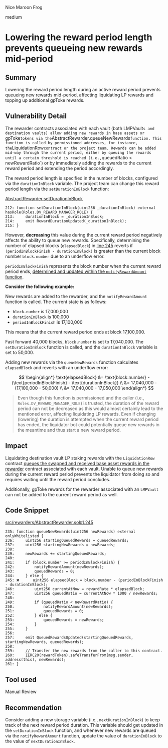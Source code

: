 Nice Maroon Frog

medium

# Lowering the reward period length prevents queueing new rewards mid-period
## Summary

Lowering the reward period length during an active reward period prevents queueing new rewards mid-period, affecting liquidating LP rewards and topping up additional gpToke rewards.

## Vulnerability Detail

The rewarder contracts associated with each vault (both LMPVault`s and destination vaults) allow adding new rewards in base assets or `gpToke` tokens via the `AbstractRewarder.queueNewRewards` function. This function is called by permissioned addresses, for instance, the `LiquidationRow` contract or the project team. Rewards can be added mid-way through the current period, either by queuing the rewards until a certain threshold is reached (i.e., `queuedRatio < newRewardRatio`) or by immediately adding the rewards to the current reward period and extending the period accordingly.

The reward period length is specified in the number of blocks, configured via the `durationInBlock` variable. The project team can change this reward period length via the `setDurationInBlock` function:

[AbstractRewarder.setDurationInBlock](https://github.com/sherlock-audit/2023-06-tokemak/blob/main/v2-core-audit-2023-07-14/src/rewarders/AbstractRewarder.sol#L213)

```solidity
212: function setDurationInBlock(uint256 _durationInBlock) external hasRole(Roles.DV_REWARD_MANAGER_ROLE) {
213:     durationInBlock = _durationInBlock;
214:     emit RewardDurationUpdated(_durationInBlock);
215: }
```

However, **decreasing** this value during the current reward period negatively affects the ability to queue new rewards. Specifically, determining the number of elapsed blocks (`elapsedBlock`) in [line 245](https://github.com/sherlock-audit/2023-06-tokemak/blob/main/v2-core-audit-2023-07-14/src/rewarders/AbstractRewarder.sol#L245) reverts if `(periodInBlockFinish - durationInBlock)` is greater than the current block number `block.number` due to an underflow error.

`periodInBlockFinish` represents the block number when the current reward period ends, [determined and updated within the `notifyRewardAmount` function](https://github.com/sherlock-audit/2023-06-tokemak/blob/main/v2-core-audit-2023-07-14/src/rewarders/AbstractRewarder.sol#L288).

**Consider the following example:**

New rewards are added to the rewarder, and the `notifyRewardAmount` function is called. The current state is as follows:

- `block.number` is 17,000,000
- `durationInBlock` is 100,000
- `periodInBlockFinish` is 17,100,000

This means that the current reward period ends at block 17,100,000.

Fast forward 40,000 blocks, `block.number` is set to 17,040,000. The `setDurationInBlock` function is called, and the `durationInBlock` variable is set to 50,000.

Adding new rewards via the `queueNewRewards` function calculates `elapsedBlock` and reverts with an underflow error:

$$
\begin{align*}
    \text{elapsedBlock} &= \text{block.number} - (\text{periodInBlockFinish} - \text{durationInBlock}) \\
    &= 17,040,000 - (17,100,000 - 50,000) \\
    &= 17,040,000 - 17,050,000
\end{align*}
$$

> Even though this function is permissioned and the caller (i.e., `Roles.DV_REWARD_MANAGER_ROLE`) is trusted, the duration of the reward period can not be decreased as this would almost certainly lead to the mentioned error, affecting liquidating LP rewards. Even if changing (lowering) the duration is attempted when the current reward period has ended, the liquidator bot could potentially queue new rewards in the meantime and thus start a new reward period.

## Impact

Liquidating destination vault LP staking rewards with the `LiquidationRow` contract [queues the swapped and received base asset rewards in the rewarder](https://github.com/sherlock-audit/2023-06-tokemak/blob/main/v2-core-audit-2023-07-14/src/liquidation/LiquidationRow.sol#L277) contract associated with each vault. Unable to queue new rewards during the current reward period prevents the liquidator from doing so and requires waiting until the reward period concludes.

Additionally, gpToke rewards for the rewarder associated with an `LMPVault` can not be added to the current reward period as well.

## Code Snippet

[src/rewarders/AbstractRewarder.sol#L245](https://github.com/sherlock-audit/2023-06-tokemak/blob/main/v2-core-audit-2023-07-14/src/rewarders/AbstractRewarder.sol#L245)

```solidity
235: function queueNewRewards(uint256 newRewards) external onlyWhitelisted {
236:     uint256 startingQueuedRewards = queuedRewards;
237:     uint256 startingNewRewards = newRewards;
238:
239:     newRewards += startingQueuedRewards;
240:
241:     if (block.number >= periodInBlockFinish) {
242:         notifyRewardAmount(newRewards);
243:         queuedRewards = 0;
244:     } else {
245: ❌      uint256 elapsedBlock = block.number - (periodInBlockFinish - durationInBlock);
246:         uint256 currentAtNow = rewardRate * elapsedBlock;
247:         uint256 queuedRatio = currentAtNow * 1000 / newRewards;
248:
249:         if (queuedRatio < newRewardRatio) {
250:             notifyRewardAmount(newRewards);
251:             queuedRewards = 0;
252:         } else {
253:             queuedRewards = newRewards;
254:         }
255:     }
256:
257:     emit QueuedRewardsUpdated(startingQueuedRewards, startingNewRewards, queuedRewards);
258:
259:     // Transfer the new rewards from the caller to this contract.
260:     IERC20(rewardToken).safeTransferFrom(msg.sender, address(this), newRewards);
261: }
```

## Tool used

Manual Review

## Recommendation

Consider adding a new storage variable (i.e., `nextDurationInBlock`) to keep track of the next reward period duration. This variable should get updated in the `setDurationInBlock` function, and whenever new rewards are queued via the `notifyRewardAmount` function, update the value of `durationInBlock` to the value of `nextDurationInBlock`.
